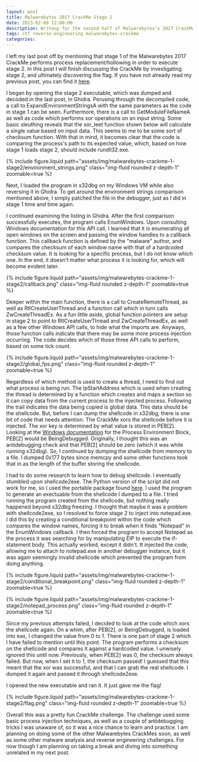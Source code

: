```yaml
---
layout: post
title: Malwarebytes 2017 CrackMe Stage 2
date: 2023-02-08 12:00:00
description: Writeup for the second half of Malwarebytes's 2017 CrackMe challenge.
tags: ctf reverse-engineering malwarebytes-crackme
categories:
---
```


I left my last post off by mentioning that stage 1 of the Malwarebytes 2017 CrackMe performs process replacement/hollowing in order to execute stage 2. In this post I will finish discussing the CrackMe by investigating stage 2, and ultimately discovering the flag. If you have not already read my previous post, you can find it <a href="/blog/2023/malwarebytes-2017-crackme-stage-1/">here</a>.

I began by opening the stage 2 executable, which was dumped and decoded in the last post, in Ghidra. Perusing through the decompiled code, a call to ExpandEnvironmentStringsA with the same parameters as the code in stage 1 can be seen. Furthermore, there is a call to GetModuleFileNameA as well as code which performs xor operations on an input string. Some basic sleuthing reveals that the xor_leet function shown below will calculate a single value based on input data. This seems to me to be some sort of checksum function. With that in mind, it becomes clear that the code is comparing the process's path to its expected value, which, based on how stage 1 loads stage 2, should include rundll32.exe.

{% include figure.liquid path="assets/img/malwarebytes-crackme-1-stage2/environment_strings.png" class="img-fluid rounded z-depth-1" zoomable=true %}

Next, I loaded the program in x32dbg on my Windows VM while also reversing it in Ghidra. To get around the environment strings comparison mentioned above, I simply patched the file in the debugger, just as I did in stage 1 time and time again.

I continued examining the listing in Ghidra. After the first comparison successfully executes, the program calls EnumWindows. Upon consulting Windows documentation for this API call, I learned that it is enumerating all open windows on the screen and passing the window handles to a callback function. This callback function is defined by the "malware" author, and compares the checksum of each window name with that of a hardcoded checksum value. It is looking for a specific process, but I do not know which one. In the end, it doesn't matter what process it is looking for, which will become evident later.

{% include figure.liquid path="assets/img/malwarebytes-crackme-1-stage2/callback.png" class="img-fluid rounded z-depth-1" zoomable=true %}

Deeper within the main function, there is a call to CreateRemoteThread, as well as RtlCreateUserThread and a function call which in turn calls ZwCreateThreadEx. As a fun little aside, global function pointers are setup in stage 2 to point to RtlCreateUserThread and ZwCreateThreadEx, as well as a few other Windows API calls, to hide what the imports are. Anyways, those function calls indicate that there may be some more process injection occurring. The code decides which of those three API calls to perform, based on some tick count.

{% include figure.liquid path="assets/img/malwarebytes-crackme-1-stage2/global_fps.png" class="img-fluid rounded z-depth-1" zoomable=true %}

Regardless of which method is used to create a thread, I need to find out what process is being run. The lpStartAddress which is used when creating the thread is determined by a function which creates and maps a section so it can copy data from the current process to the injected process. Following the trail indicates the data being copied is global data. This data should be the shellcode. But, before I can dump the shellcode in x32dbg, there is one bit of code that needs attention. The CrackMe xors the shellcode before it is injected. The xor key is determined by what value is stored in PEB[2]. Looking at the <a href="https://learn.microsoft.com/en-us/windows/win32/api/winternl/ns-winternl-peb">Windows documentation</a> for the Process Environment Block, PEB[2] would be BeingDebugged. Originally, I thought this was an antidebugging check and that PEB[2] should be zero (which it was while running x32dbg). So, I continued by dumping the shellcode from memory to a file. I dumped 0x177 bytes since memcpy and some other functions took that in as the length of the buffer storing the shellcode.

I had to do some research to learn how to debug shellcode. I eventually stumbled upon shellcode2exe. The Python version of the script did not work for me, so I used the portable package found <a href="https://github.com/fr0gger/shellcode2exe_package">here</a>. I used the program to generate an exectuable from the shellcode I dumped to a file. I tried running the program created from the shellcode, but nothing really happened beyond x32dbg freezing. I thought that maybe it was a problem with shellcode2exe, so I resolved to force stage 2 to inject into notepad.exe. I did this by creating a conditional breakpoint within the code which compares the window names, forcing it to break when it finds "Notepad" in the EnumWindows callback. I then forced the program to accept Notepad as the process it was searching for by manipulating EIP to execute the if-statement body. This actually worked, except it didn't. It injected the code, allowing me to attach to notepad.exe in another debugger instance, but it was again seemingly invalid shellcode which prevented the program from doing anything.

{% include figure.liquid path="assets/img/malwarebytes-crackme-1-stage2/conditional_breakpoint.png" class="img-fluid rounded z-depth-1" zoomable=true %}

{% include figure.liquid path="assets/img/malwarebytes-crackme-1-stage2/notepad_process.png" class="img-fluid rounded z-depth-1" zoomable=true %}

Since my previous attempts failed, I decided to look at the code which xors the shellcode again. On a whim, after PEB[2], or BeingDebugged, is loaded into eax, I changed the value from 0 to 1. There is one part of stage 2 which I have failed to mention until this point. The program performs a checksum on the shellcode and compares it against a hardcoded value. I unwisely ignored this until now. Previously, when PEB[2] was 0, the checksum always failed. But now, when I set it to 1, the checksum passed! I guessed that this meant that the xor was successful, and that I can grab the real shellcode. I dumped it again and passed it through shellcode2exe.

I opened the new executable and ran it. It just gave me the flag!

{% include figure.liquid path="assets/img/malwarebytes-crackme-1-stage2/flag.png" class="img-fluid rounded z-depth-1" zoomable=true %}

Overall this was a pretty fun CrackMe challenge. The challenge used some basic process injection techniques, as well as a couple of antidebugging tricks I was unaware of, so it was a nice chance to learn and practice. I am planning on doing some of the other Malwarebytes CrackMes soon, as well as some other malware analysis and reverse engineering challenges. For now though I am planning on taking a break and diving into something unrelated in my next post.
